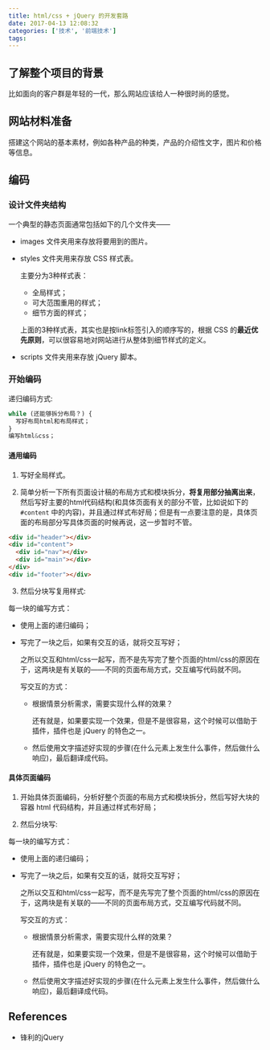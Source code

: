 ```yaml
---
title: html/css + jQuery 的开发套路
date: 2017-04-13 12:08:32
categories: ['技术', '前端技术']
tags:
---
```


## 了解整个项目的背景

比如面向的客户群是年轻的一代，那么网站应该给人一种很时尚的感觉。

## 网站材料准备

搭建这个网站的基本素材，例如各种产品的种类，产品的介绍性文字，图片和价格等信息。

## 编码

### 设计文件夹结构

一个典型的静态页面通常包括如下的几个文件夹——

- images 文件夹用来存放将要用到的图片。
- styles 文件夹用来存放 CSS 样式表。

  主要分为3种样式表：

  - 全局样式；
  - 可大范围重用的样式；
  - 细节方面的样式；

  上面的3种样式表，其实也是按link标签引入的顺序写的，根据 CSS 的**最近优先原则**，可以很容易地对网站进行从整体到细节样式的定义。

- scripts 文件夹用来存放 jQuery 脚本。

### 开始编码

递归编码方式:

```js
while (还能够拆分布局？) {
  写好布局html和布局样式；
}
编写html&css；
```

#### 通用编码

1. 写好全局样式。

2. 简单分析一下所有页面设计稿的布局方式和模块拆分，**将复用部分抽离出来**，然后写好主要的html代码结构(和具体页面有关的部分不管，比如说如下的 `#content` 中的内容)，并且通过样式布好局；但是有一点要注意的是，具体页面的布局部分写具体页面的时候再说，这一步暂时不管。

  ```html
  <div id="header"></div>
  <div id="content">
    <div id="nav"></div>
    <div id="main"></div>
  </div>
  <div id="footer"></div>
  ```

3. 然后分块写复用样式:

  每一块的编写方式：

  - 使用上面的递归编码；
  - 写完了一块之后，如果有交互的话，就将交互写好；

    之所以交互和html/css一起写，而不是先写完了整个页面的html/css的原因在于，这两块是有关联的——不同的页面布局方式，交互编写代码就不同。

    写交互的方式：

    - 根据情景分析需求，需要实现什么样的效果？

      还有就是，如果要实现一个效果，但是不是很容易，这个时候可以借助于插件，插件也是 jQuery 的特色之一。

    - 然后使用文字描述好实现的步骤(在什么元素上发生什么事件，然后做什么响应)，最后翻译成代码。

#### 具体页面编码

1. 开始具体页面编码，分析好整个页面的布局方式和模块拆分，然后写好大块的容器 html 代码结构，并且通过样式布好局；

2. 然后分块写:

  每一块的编写方式：

  - 使用上面的递归编码；
  - 写完了一块之后，如果有交互的话，就将交互写好；

    之所以交互和html/css一起写，而不是先写完了整个页面的html/css的原因在于，这两块是有关联的——不同的页面布局方式，交互编写代码就不同。

    写交互的方式：

    - 根据情景分析需求，需要实现什么样的效果？

      还有就是，如果要实现一个效果，但是不是很容易，这个时候可以借助于插件，插件也是 jQuery 的特色之一。

    - 然后使用文字描述好实现的步骤(在什么元素上发生什么事件，然后做什么响应)，最后翻译成代码。

## References

- 锋利的jQuery
